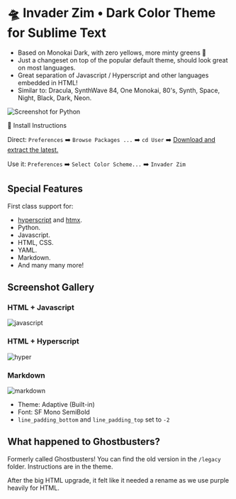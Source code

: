 # 🛸 Invader Zim • Dark Color Theme for Sublime Text

* Based on Monokai Dark, with zero yellows, more minty greens 🎄
* Just a changeset on top of the popular default theme, should look great on most languages.
* Great separation of Javascript / Hyperscript and other languages embedded in HTML!
* Similar to: Dracula, SynthWave 84, One Monokai, 80's, Synth, Space, Night, Black, Dark, Neon.

![Screenshot for Python](https://user-images.githubusercontent.com/24665/167426139-ffc52d17-1c16-44f4-8aa1-31830fa99ed7.png)

🚨 Install Instructions

Direct: `Preferences` ➡️ `Browse Packages ...` ➡️ `cd User` ➡️ [Download and extract the latest.](https://github.com/gnat/sublime-invader-zim/archive/refs/heads/main.zip)

Use it: `Preferences` ➡️ `Select Color Scheme...` ➡️ `Invader Zim`

## Special Features

First class support for:

* [hyperscript](https://hyperscript.org/) and [htmx](https://htmx.org/).
* Python.
* Javascript.
* HTML, CSS.
* YAML.
* Markdown.
* And many many more!

## Screenshot Gallery

### HTML + Javascript
![javascript](https://user-images.githubusercontent.com/24665/167426294-08a4361c-17ab-44da-9354-8abce101cb39.png)

### HTML + Hyperscript
![hyper](https://user-images.githubusercontent.com/24665/167426357-18312026-d38b-4622-b5b1-84c7e31a123b.png)

### Markdown
![markdown](https://user-images.githubusercontent.com/24665/167426262-013c04d1-eece-4710-a6af-ddaaa0d0d528.png)

* Theme: Adaptive (Built-in)
* Font: SF Mono SemiBold
* `line_padding_bottom` and `line_padding_top` set to `-2`

## What happened to Ghostbusters?

Formerly called Ghostbusters! You can find the old version in the `/legacy` folder. Instructions are in the theme.

After the big HTML upgrade, it felt like it needed a rename as we use purple heavily for HTML.
